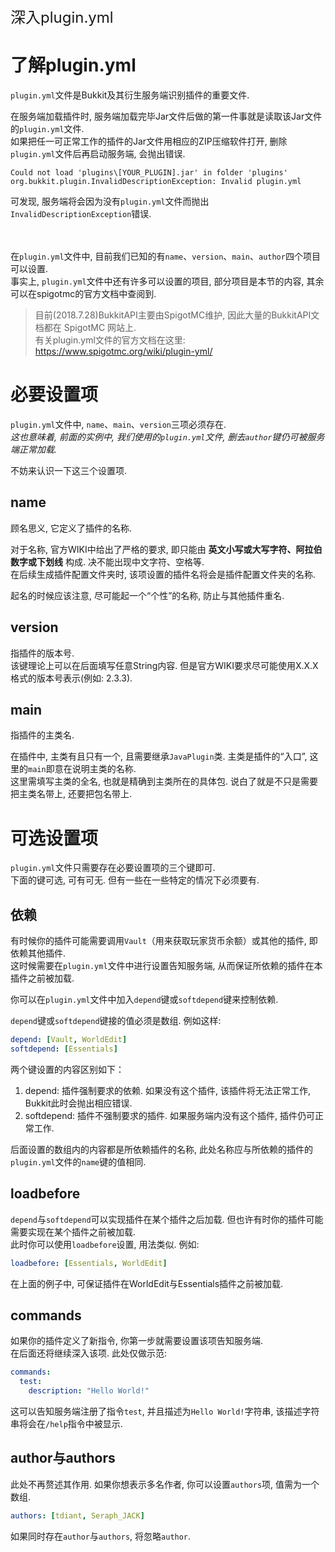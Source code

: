 <p style="font-size:24px;">深入plugin.yml</p>

# 了解plugin.yml
`plugin.yml`文件是Bukkit及其衍生服务端识别插件的重要文件.  

在服务端加载插件时, 服务端加载完毕Jar文件后做的第一件事就是读取该Jar文件的`plugin.yml`文件.  
如果把任一可正常工作的插件的Jar文件用相应的ZIP压缩软件打开, 删除`plugin.yml`文件后再启动服务端, 会抛出错误.  
```  
Could not load 'plugins\[YOUR_PLUGIN].jar' in folder 'plugins'  
org.bukkit.plugin.InvalidDescriptionException: Invalid plugin.yml  
```
可发现, 服务端将会因为没有`plugin.yml`文件而抛出`InvalidDescriptionException`错误.  

<br><br>
在`plugin.yml`文件中, 目前我们已知的有`name`、`version`、`main`、`author`四个项目可以设置.  
事实上, `plugin.yml`文件中还有许多可以设置的项目, 部分项目是本节的内容, 其余可以在spigotmc的官方文档中查阅到.  
> 目前(2018.7.28)BukkitAPI主要由SpigotMC维护, 因此大量的BukkitAPI文档都在 SpigotMC 网站上.  
> 有关plugin.yml文件的官方文档在这里:  
> https://www.spigotmc.org/wiki/plugin-yml/  

# 必要设置项
`plugin.yml`文件中, `name`、`main`、`version`三项必须存在.  
*这也意味着, 前面的实例中, 我们使用的`plugin.yml`文件, 删去`author`键仍可被服务端正常加载.*  

不妨来认识一下这三个设置项.

## name
顾名思义, 它定义了插件的名称.  

对于名称, 官方WIKI中给出了严格的要求, 即只能由 **英文小写或大写字符、阿拉伯数字或下划线** 构成. 决不能出现中文字符、空格等.  
在后续生成插件配置文件夹时, 该项设置的插件名将会是插件配置文件夹的名称.  

起名的时候应该注意, 尽可能起一个“个性”的名称, 防止与其他插件重名.

## version
指插件的版本号.  
该键理论上可以在后面填写任意String内容. 但是官方WIKI要求尽可能使用X.X.X格式的版本号表示(例如: 2.3.3).  

## main
指插件的主类名.  

在插件中, 主类有且只有一个, 且需要继承`JavaPlugin`类. 主类是插件的“入口”, 这里的`main`即意在说明主类的名称.  
这里需填写主类的全名, 也就是精确到主类所在的具体包. 说白了就是不只是需要把主类名带上, 还要把包名带上.

# 可选设置项
`plugin.yml`文件只需要存在必要设置项的三个键即可.  
下面的键可选, 可有可无. 但有一些在一些特定的情况下必须要有.

## 依赖
有时候你的插件可能需要调用`Vault`（用来获取玩家货币余额）或其他的插件, 即依赖其他插件.   
这时候需要在`plugin.yml`文件中进行设置告知服务端, 从而保证所依赖的插件在本插件之前被加载.   

你可以在`plugin.yml`文件中加入`depend`键或`softdepend`键来控制依赖.  

`depend`键或`softdepend`键接的值必须是数组. 例如这样:
```yaml
depend: [Vault, WorldEdit]
softdepend: [Essentials]
```
两个键设置的内容区别如下：  
1. depend: 插件强制要求的依赖. 如果没有这个插件, 该插件将无法正常工作, Bukkit此时会抛出相应错误.  
2. softdepend: 插件不强制要求的插件. 如果服务端内没有这个插件, 插件仍可正常工作.

后面设置的数组内的内容都是所依赖插件的名称, 此处名称应与所依赖的插件的`plugin.yml`文件的`name`键的值相同.

## loadbefore
`depend`与`softdepend`可以实现插件在某个插件之后加载. 但也许有时你的插件可能需要实现在某个插件之前被加载.  
此时你可以使用`loadbefore`设置, 用法类似. 例如:
```yaml
loadbefore: [Essentials, WorldEdit]
```

在上面的例子中, 可保证插件在WorldEdit与Essentials插件之前被加载.

## commands
如果你的插件定义了新指令, 你第一步就需要设置该项告知服务端.  
在后面还将继续深入该项. 此处仅做示范:
```yaml
commands:
  test:
    description: "Hello World!"
```
这可以告知服务端注册了指令`test`, 并且描述为`Hello World!`字符串, 该描述字符串将会在`/help`指令中被显示.  

## author与authors
此处不再赘述其作用.  如果你想表示多名作者, 你可以设置`authors`项, 值需为一个数组.
```yaml
authors: [tdiant, Seraph_JACK]
```
如果同时存在`author`与`authors`, 将忽略`author`.

## 
